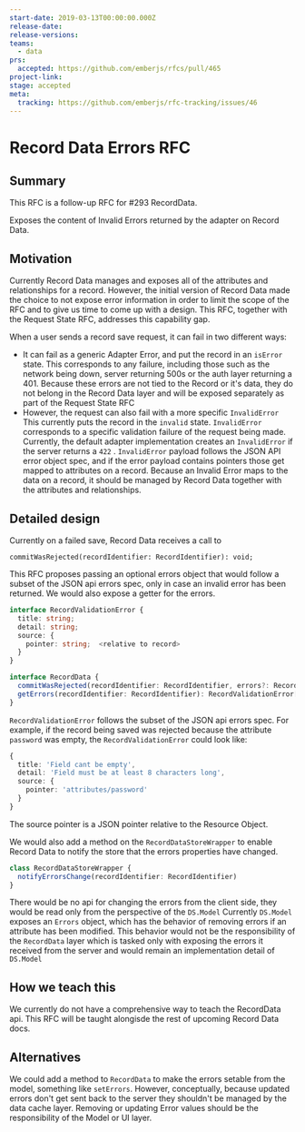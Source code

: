 ```yaml
---
start-date: 2019-03-13T00:00:00.000Z
release-date:
release-versions: 
teams: 
  - data
prs:
  accepted: https://github.com/emberjs/rfcs/pull/465
project-link: 
stage: accepted
meta:
  tracking: https://github.com/emberjs/rfc-tracking/issues/46
---
```


# Record Data Errors RFC

## Summary

This RFC is a follow-up RFC for #293 RecordData.

Exposes the content of Invalid Errors returned by the adapter on Record Data.

## Motivation

Currently Record Data manages and exposes all of the attributes and relationships for a record. However, the initial version of Record Data made the choice to not expose error information in order to limit the scope of the RFC and to give us time to come up with a design. This RFC, together with the Request State RFC, addresses this capability gap.

When a user sends a record save request, it can fail in two different ways:

- It can fail as a generic Adapter Error, and put the record in an `isError` state. This corresponds to any failure, including those such as the network being down, server returning 500s or the auth layer returning a 401. Because these errors are not tied to the Record or it's data, they do not belong in the Record Data layer and will be exposed separately as part of the Request State RFC
- However, the request can also fail with a more specific `InvalidError` This currently puts the record in the `invalid` state. `InvalidError` corresponds to a specific validation failure of the request being made. Currently, the default adapter implementation creates an `InvalidError` if the server returns a `422` . `InvalidError` payload follows the JSON API error object spec, and if the error payload contains pointers those get mapped to attributes on a record. Because an Invalid Error maps to the data on a record, it should be managed by Record Data together with the attributes and relationships.

## Detailed design

Currently on a failed save, Record Data receives a call to 

`commitWasRejected(recordIdentifier: RecordIdentifier): void;`

This RFC proposes passing an optional errors object that would follow a subset of the JSON api errors spec, only in case an invalid error has been returned. We would also expose a getter for the errors.

```ts
interface RecordValidationError {
  title: string;
  detail: string;
  source: {
    pointer: string;  <relative to record>
  }
}

interface RecordData {
  commitWasRejected(recordIdentifier: RecordIdentifier, errors?: RecordValidationError[]): void;
  getErrors(recordIdentifier: RecordIdentifier): RecordValidationError[]
}
```

`RecordValidationError` follows the subset of the JSON api errors spec. For example, if the record being saved was rejected because the attribute `password` was empty, the `RecordValidationError` could look like: 

```ts
{
  title: 'Field cant be empty',
  detail: 'Field must be at least 8 characters long',
  source: {
    pointer: 'attributes/password'
  }
}
```

The source pointer is a JSON pointer relative to the Resource Object.   

We would also add a method on the `RecordDataStoreWrapper` to enable Record Data to notify the store that the errors properties have changed.
```ts
class RecordDataStoreWrapper {
  notifyErrorsChange(recordIdentifier: RecordIdentifier)
}
```

There would be no api for changing the errors from the client side, they would be read only from the perspective of the `DS.Model`  Currently `DS.Model`  exposes an `Errors` object, which has the behavior of removing errors if an attribute has been modified. This behavior would not be the responsibility of the `RecordData` layer which is tasked only with exposing the errors it received from the server and would remain an implementation detail of `DS.Model`

## How we teach this

We currently do not have a comprehensive way to teach the RecordData api. This RFC will be taught alongisde the rest of upcoming Record Data docs. 

## Alternatives

We could add a method to `RecordData` to make the errors setable from the model, something like `setErrors`. However, conceptually, because updated errors don't get sent back to the server they shouldn't be managed by the data cache layer. Removing or updating Error values should be the responsibility of the Model or UI layer.

